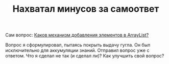 ﻿---
title: "Нахватал минусов за самоответ"
se.owner.user_id: 337682
se.owner.display_name: "Miron"
se.owner.link: "https://ru.meta.stackoverflow.com/users/337682/miron"
se.link: "https://ru.meta.stackoverflow.com/questions/9894/%d0%9d%d0%b0%d1%85%d0%b2%d0%b0%d1%82%d0%b0%d0%bb-%d0%bc%d0%b8%d0%bd%d1%83%d1%81%d0%be%d0%b2-%d0%b7%d0%b0-%d1%81%d0%b0%d0%bc%d0%be%d0%be%d1%82%d0%b2%d0%b5%d1%82"
se.question_id: 9894
se.post_type: question
se.score: 2
---
<p>Сам вопрос: <a href="https://ru.stackoverflow.com/questions/1060744/%D0%9A%D0%B0%D0%BA%D0%BE%D0%B2-%D0%BC%D0%B5%D1%85%D0%B0%D0%BD%D0%B8%D0%B7%D0%BC-%D0%B4%D0%BE%D0%B1%D0%B0%D0%B2%D0%BB%D0%B5%D0%BD%D0%B8%D1%8F-%D1%8D%D0%BB%D0%B5%D0%BC%D0%B5%D0%BD%D1%82%D0%BE%D0%B2-%D0%B2-arraylist">Каков механизм добавления элементов в ArrayList?</a></p>

<p>Вопрос я сформулировал, пытаясь покрыть выдачу гугла. Он был исключительно для аккумуляции знаний. Отправил вопрос уже с ответом. Что я сделал не так (и сделал ли)? Как улучшить свой вопрос?</p>
